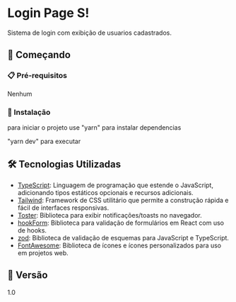 # Login Page S!

Sistema de login com exibição de usuarios cadastrados.

## 🚀 Começando


### 📋 Pré-requisitos

Nenhum

### 🔧 Instalação

para iniciar o projeto use "yarn" para instalar dependencias 

"yarn dev" para executar



## 🛠️ Tecnologias Utilizadas

- [TypeScript](https://www.typescriptlang.org/): Linguagem de programação que estende o JavaScript, adicionando tipos estáticos opcionais e recursos adicionais.
- [Tailwind](https://tailwindcss.com/): Framework de CSS utilitário que permite a construção rápida e fácil de interfaces responsivas.
- [Toster](https://github.com/ArtiomTr/toster): Biblioteca para exibir notificações/toasts no navegador.
- [hookForm](https://react-hook-form.com/): Biblioteca para validação de formulários em React com uso de hooks.
- [zod](https://github.com/colinhacks/zod): Biblioteca de validação de esquemas para JavaScript e TypeScript.
- [FontAwesome](https://fontawesome.com/): Biblioteca de ícones e ícones personalizados para uso em projetos web.



## 📌 Versão
1.0
